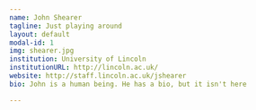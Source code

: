 ```yaml
---
name: John Shearer
tagline: Just playing around
layout: default
modal-id: 1
img: shearer.jpg
institution: University of Lincoln
institutionURL: http://lincoln.ac.uk/
website: http://staff.lincoln.ac.uk/jshearer
bio: John is a human being. He has a bio, but it isn't here

---
```


